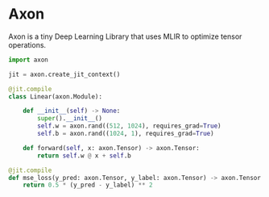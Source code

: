 # Axon 

Axon is a tiny Deep Learning Library that uses MLIR to optimize tensor operations.

```python
import axon

jit = axon.create_jit_context()

@jit.compile
class Linear(axon.Module):

    def __init__(self) -> None:
        super().__init__()
        self.w = axon.rand((512, 1024), requires_grad=True)
        self.b = axon.rand((1024, 1), requires_grad=True)

    def forward(self, x: axon.Tensor) -> axon.Tensor:
        return self.w @ x + self.b

@jit.compile
def mse_loss(y_pred: axon.Tensor, y_label: axon.Tensor) -> axon.Tensor:
    return 0.5 * (y_pred - y_label) ** 2
```
